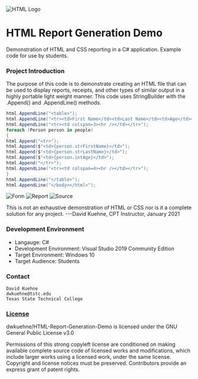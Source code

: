 ![HTML Logo](https://github.com/dwkuehne/HTML-Report-Generation-Demo/blob/master/HTML-Logo.png "HTML Logo") 
# HTML Report Generation Demo
Demonstration of HTML and CSS reporting in a C# application. 
Example code for use by students. 

### Project Introduction
The purpose of this code is to demonstrate creating an HTML file that can be used to display reports, receipts, and other types of similar output in a highly portable light weight manner. This code uses StringBuilder with the .Append() and .AppendLine() methods.
```csharp
html.AppendLine("<table>");
html.AppendLine("<tr><td>First Name</td><td>Last Name</td><td>Age</td></tr>");
html.AppendLine("<tr><td colspan=3><hr /></td></tr>");
foreach (Person person in people)
{
html.Append("<tr>");
html.Append($"<td>{person.strFirstName}</td>");
html.Append($"<td>{person.strLastName}</td>");
html.Append($"<td>{person.intAge}</td>");
html.Append("</tr>");
html.AppendLine("<tr><td colspan=4><hr /></td></tr>");
}
html.AppendLine("</table>");
html.AppendLine("</body></html>");
```

![Form](https://github.com/dwkuehne/HTML-Report-Generation-Demo/blob/master/form.png "Main Form")
![Report](https://github.com/dwkuehne/HTML-Report-Generation-Demo/blob/master/report.png "HTML Report")
![Source](https://github.com/dwkuehne/HTML-Report-Generation-Demo/blob/master/source.png "HTML Source")

This is not an exhaustive demonstration of HTML or CSS nor is it a complete solution for any project.
---David Kuehne, CPT Instructor, January 2021

### Development Environment

- Langauge: C#
- Development Environment: Visual Studio 2019 Community Edition
- Target Environment: Windows 10
- Target Audience: Students

### Contact
```
David Kuehne
dwkuehne@tstc.edu
Texas State Technical College
```

### <a href="https://github.com/dwkuehne/HTML-Report-Generation-Demo/blob/master/LICENSE" target="_blank">License</a>
dwkuehne/HTML-Report-Generation-Demo is licensed under the GNU General Public License v3.0

Permissions of this strong copyleft license are conditioned on making available complete source code of licensed works and modifications, which include larger works using a licensed work, under the same license. Copyright and license notices must be preserved. Contributors provide an express grant of patent rights.
